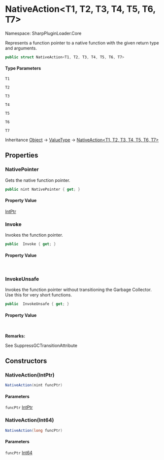 # NativeAction&lt;T1, T2, T3, T4, T5, T6, T7&gt;

Namespace: SharpPluginLoader.Core

Represents a function pointer to a native function with the given return type and arguments.

```csharp
public struct NativeAction<T1, T2, T3, T4, T5, T6, T7>
```

#### Type Parameters

`T1`<br>

`T2`<br>

`T3`<br>

`T4`<br>

`T5`<br>

`T6`<br>

`T7`<br>

Inheritance [Object](https://docs.microsoft.com/en-us/dotnet/api/System.Object) → [ValueType](https://docs.microsoft.com/en-us/dotnet/api/System.ValueType) → [NativeAction&lt;T1, T2, T3, T4, T5, T6, T7&gt;](./SharpPluginLoader.Core.NativeAction-7.md)

## Properties

### **NativePointer**

Gets the native function pointer.

```csharp
public nint NativePointer { get; }
```

#### Property Value

[IntPtr](https://docs.microsoft.com/en-us/dotnet/api/System.IntPtr)<br>

### **Invoke**

Invokes the function pointer.

```csharp
public  Invoke { get; }
```

#### Property Value

<br>

### **InvokeUnsafe**

Invokes the function pointer without transitioning the Garbage Collector. Use this for very short functions.

```csharp
public  InvokeUnsafe { get; }
```

#### Property Value

<br>

**Remarks:**

See SuppressGCTransitionAttribute

## Constructors

### **NativeAction(IntPtr)**

```csharp
NativeAction(nint funcPtr)
```

#### Parameters

`funcPtr` [IntPtr](https://docs.microsoft.com/en-us/dotnet/api/System.IntPtr)<br>

### **NativeAction(Int64)**

```csharp
NativeAction(long funcPtr)
```

#### Parameters

`funcPtr` [Int64](https://docs.microsoft.com/en-us/dotnet/api/System.Int64)<br>
